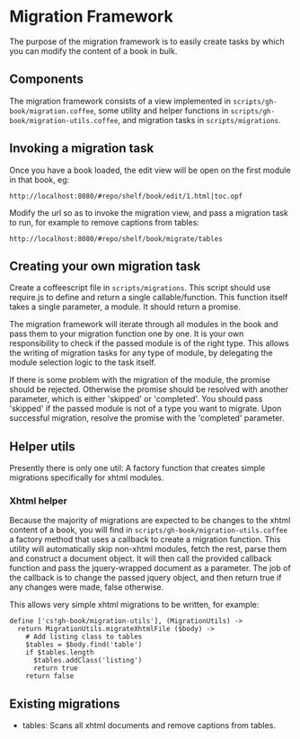 # Migration Framework

The purpose of the migration framework is to easily create tasks by which you
can modify the content of a book in bulk.

## Components

The migration framework consists of a view implemented in
`scripts/gh-book/migration.coffee`, some utility and helper functions in
`scripts/gh-book/migration-utils.coffee`, and migration tasks in
`scripts/migrations`.

## Invoking a migration task

Once you have a book loaded, the edit view will be open on the first module in
that book, eg:

    http://localhost:8080/#repo/shelf/book/edit/1.html|toc.opf

Modify the url so as to invoke the migration view, and pass a migration task
to run, for example to remove captions from tables:

    http://localhost:8080/#repo/shelf/book/migrate/tables

## Creating your own migration task

Create a coffeescript file in `scripts/migrations`. This script should use
require.js to define and return a single callable/function. This function
itself takes a single parameter, a module. It should return a promise.

The migration framework will iterate through all modules in the book and pass
them to your migration function one by one. It is your own responsibility to
check if the passed module is of the right type. This allows the writing of
migration tasks for any type of module, by delegating the module selection
logic to the task itself.

If there is some problem with the migration of the module, the promise should
be rejected. Otherwise the promise should be resolved with another parameter,
which is either 'skipped' or 'completed'. You should pass 'skipped' if the
passed module is not of a type you want to migrate. Upon successful migration,
resolve the promise with the 'completed' parameter.

## Helper utils

Presently there is only one util: A factory function that creates simple
migrations specifically for xhtml modules.

### Xhtml helper

Because the majority of migrations are expected to be changes to the xhtml
content of a book, you will find in `scripts/gh-book/migration-utils.coffee`
a factory method that uses a callback to create a migration function. This
utility will automatically skip non-xhtml modules, fetch the rest, parse them
and construct a document object. It will then call the provided callback
function and pass the jquery-wrapped document as a parameter. The job of the
callback is to change the passed jquery object, and then return true if any
changes were made, false otherwise.

This allows very simple xhtml migrations to be written, for example:

    define ['cs!gh-book/migration-utils'], (MigrationUtils) ->
      return MigrationUtils.migrateXhtmlFile ($body) ->
        # Add listing class to tables
        $tables = $body.find('table')
        if $tables.length
          $tables.addClass('listing')
          return true
        return false

## Existing migrations
* tables: Scans all xhtml documents and remove captions from tables.
